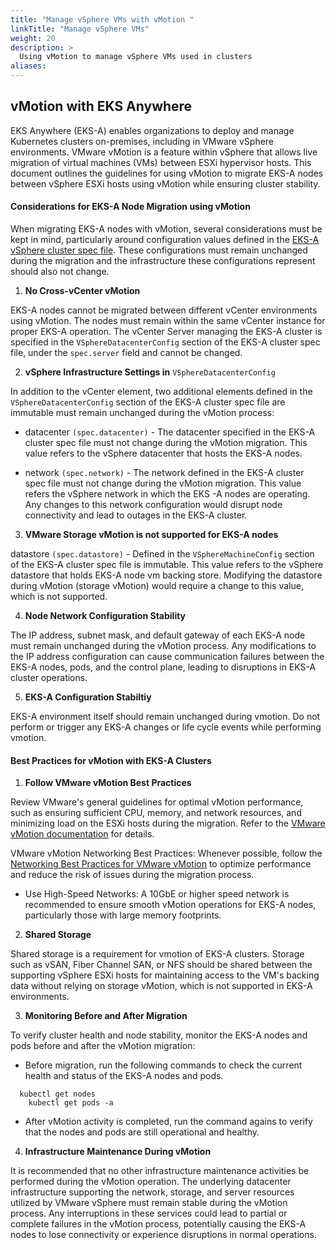 ```yaml
---
title: "Manage vSphere VMs with vMotion "
linkTitle: "Manage vSphere VMs"
weight: 20
description: >
  Using vMotion to manage vSphere VMs used in clusters
aliases:
---
```


## vMotion with EKS Anywhere


EKS Anywhere (EKS-A) enables organizations to deploy and manage Kubernetes clusters on-premises, including in VMware vSphere environments. VMware vMotion is a feature within vSphere that allows live migration of virtual machines (VMs) between ESXi hypervisor hosts. This document outlines the guidelines for using vMotion to migrate EKS-A nodes between vSphere ESXi hosts using vMotion while ensuring cluster stability.

#### Considerations for EKS-A Node Migration using vMotion

When migrating EKS-A nodes with vMotion, several considerations must be kept in mind, particularly around configuration values defined in the [EKS-A vSphere cluster spec file](https://anywhere.eks.amazonaws.com/docs/getting-started/vsphere/vsphere-spec/). These configurations must remain unchanged during the migration and the infrastructure these configurations represent should also not change.


1. **No Cross-vCenter vMotion**

EKS-A nodes cannot be migrated between different vCenter environments using vMotion. The nodes must remain within the same vCenter instance for proper EKS-A operation. The vCenter Server managing the EKS-A cluster is specified in the `VSphereDatacenterConfig` section of the EKS-A cluster spec file, under the `spec.server` field and cannot be changed.


2. **vSphere Infrastructure Settings in** `VSphereDatacenterConfig`

In addition to the vCenter element, two additional elements defined in the `VSphereDatacenterConfig` section of the EKS-A cluster spec file are immutable must remain unchanged during the vMotion process:


* datacenter `(spec.datacenter)` - The datacenter specified in the EKS-A cluster spec file must not change during the vMotion migration. This value refers to the vSphere datacenter that hosts the EKS-A nodes.


* network `(spec.network)` - The network defined in the EKS-A cluster spec file must not change during the vMotion migration. This value refers the vSphere network in which the EKS -A nodes are operating. Any changes to this network configuration would disrupt node connectivity and lead to outages in the EKS-A cluster.


3.  **VMware Storage vMotion is not supported for EKS-A nodes**

datastore `(spec.datastore)` - Defined in the `VSphereMachineConfig` section of the EKS-A cluster spec file is immutable.  This value refers to the vSphere datastore that holds EKS-A node vm backing store. Modifying the datastore during vMotion (storage vMotion) would require a change to this value, which is not supported.


4. **Node Network Configuration Stability**

The IP address, subnet mask, and default gateway of each EKS-A node must remain unchanged during the vMotion process. Any modifications to the IP address configuration can cause communication failures between the EKS-A nodes, pods, and the control plane, leading to disruptions in EKS-A cluster operations.


5. **EKS-A Configuration Stabiltiy**

EKS-A environment itself should remain unchanged during vmotion.  Do not perform or trigger any EKS-A changes or life cycle events while performing vmotion.


#### Best Practices for vMotion with EKS-A Clusters

1. **Follow VMware vMotion Best Practices**

Review VMware's general guidelines for optimal vMotion performance, such as ensuring sufficient CPU, memory, and network resources, and minimizing load on the ESXi hosts during the migration. Refer to the [VMware vMotion documentation](https://docs.vmware.com/) for details.

VMware vMotion Networking Best Practices: Whenever possible, follow the [Networking Best Practices for VMware vMotion](https://docs.vmware.com/en/VMware-vSphere/7.0/com.vmware.vsphere.vcenterhost.doc/GUID-7DAD15D4-7F41-4913-9F16-567289E22977.html) to optimize performance and reduce the risk of issues during the migration process.

* Use High-Speed Networks: A 10GbE or higher speed network is recommended to ensure smooth vMotion operations for EKS-A nodes, particularly those with large memory footprints.


2. **Shared Storage**

Shared storage is a requirement for vmotion of EKS-A clusters.  Storage such as vSAN, Fiber Channel SAN, or NFS should be shared between the supporting vSphere ESXi hosts for maintaining access to the VM's backing data without relying on storage vMotion, which is not supported in EKS-A environments.


3. **Monitoring Before and After Migration**

To verify cluster health and node stability,  monitor the EKS-A nodes and pods before and after the vMotion migration:

* Before migration, run the following commands to check the current health and status of the EKS-A nodes and pods.

```
  kubectl get nodes
    kubectl get pods -a
```

* After vMotion activity is completed, run the command agains to verify that the nodes and pods are still operational and healthy.


4. **Infrastructure Maintenance During vMotion**

It is recommended that no other infrastructure maintenance activities be performed during the vMotion operation. The underlying datacenter infrastructure supporting the network, storage, and server resources utilized by VMware vSphere must remain stable during the vMotion process. Any interruptions in these services could lead to partial or complete failures in the vMotion process, potentially causing the EKS-A nodes to lose connectivity or experience disruptions in normal operations.
